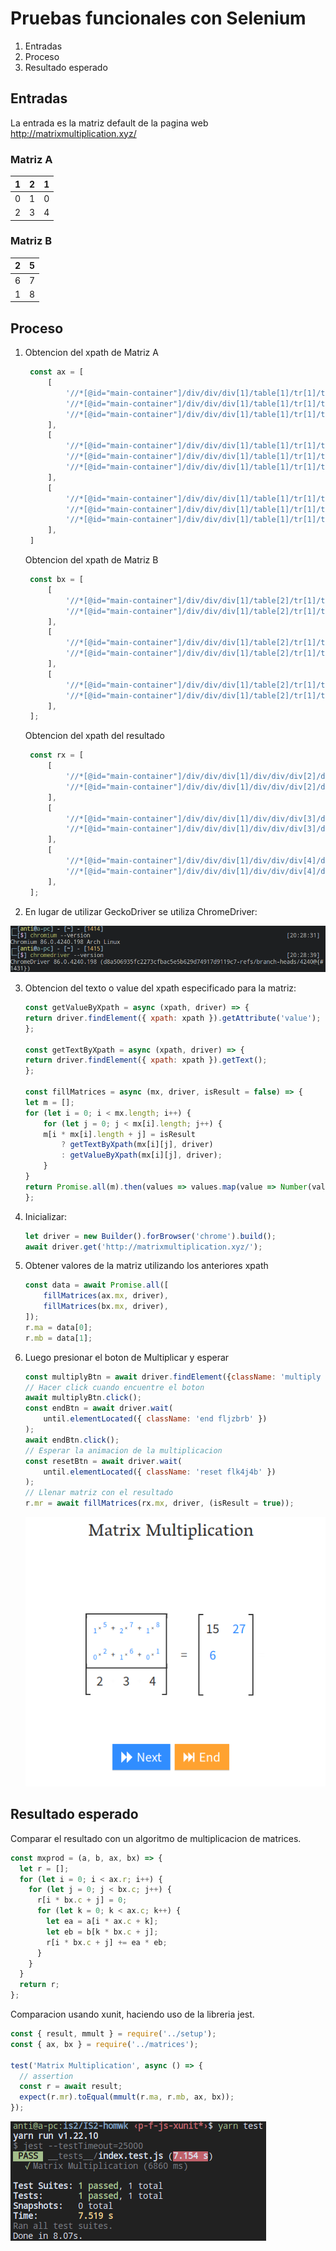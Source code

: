 # Pruebas funcionales con Selenium

1. Entradas
2. Proceso
3. Resultado esperado

## Entradas

La entrada es la matriz default de la pagina web <link>http://matrixmultiplication.xyz/</link>

### Matriz A

| 1 | 2 | 1 |
|---|---|---|
| 0 | 1 | 0 |
| 2 | 3 | 4 |


### Matriz B

| 2 | 5 |
|---|---|
| 6 | 7 |
| 1 | 8 |


## Proceso

1. Obtencion del xpath de Matriz A
   ```javascript
    const ax = [
        [
            '//*[@id="main-container"]/div/div/div[1]/table[1]/tr[1]/td[2]/div/div[2]/div[1]/input',
            '//*[@id="main-container"]/div/div/div[1]/table[1]/tr[1]/td[2]/div/div[2]/div[2]/input',
            '//*[@id="main-container"]/div/div/div[1]/table[1]/tr[1]/td[2]/div/div[2]/div[3]/input',
        ],
        [
            '//*[@id="main-container"]/div/div/div[1]/table[1]/tr[1]/td[2]/div/div[3]/div[1]/input',
            '//*[@id="main-container"]/div/div/div[1]/table[1]/tr[1]/td[2]/div/div[3]/div[2]/input',
            '//*[@id="main-container"]/div/div/div[1]/table[1]/tr[1]/td[2]/div/div[3]/div[3]/input',
        ],
        [
            '//*[@id="main-container"]/div/div/div[1]/table[1]/tr[1]/td[2]/div/div[4]/div[1]/input',
            '//*[@id="main-container"]/div/div/div[1]/table[1]/tr[1]/td[2]/div/div[4]/div[2]/input',
            '//*[@id="main-container"]/div/div/div[1]/table[1]/tr[1]/td[2]/div/div[4]/div[3]/input',
        ],
    ]
   ```
   Obtencion del xpath de Matriz B
   ```javascript
    const bx = [
        [
            '//*[@id="main-container"]/div/div/div[1]/table[2]/tr[1]/td[1]/div/div[2]/div[1]/input',
            '//*[@id="main-container"]/div/div/div[1]/table[2]/tr[1]/td[1]/div/div[2]/div[2]/input',
        ],
        [
            '//*[@id="main-container"]/div/div/div[1]/table[2]/tr[1]/td[1]/div/div[3]/div[1]/input',
            '//*[@id="main-container"]/div/div/div[1]/table[2]/tr[1]/td[1]/div/div[3]/div[2]/input',
        ],
        [
            '//*[@id="main-container"]/div/div/div[1]/table[2]/tr[1]/td[1]/div/div[4]/div[1]/input',
            '//*[@id="main-container"]/div/div/div[1]/table[2]/tr[1]/td[1]/div/div[4]/div[2]/input',
        ],
    ];
   ```
   Obtencion del xpath del resultado
   ```javascript
    const rx = [
        [
            '//*[@id="main-container"]/div/div/div[1]/div/div/div[2]/div[1]/span',
            '//*[@id="main-container"]/div/div/div[1]/div/div/div[2]/div[2]/span',
        ],
        [
            '//*[@id="main-container"]/div/div/div[1]/div/div/div[3]/div[1]/span',
            '//*[@id="main-container"]/div/div/div[1]/div/div/div[3]/div[2]/span',
        ],
        [
            '//*[@id="main-container"]/div/div/div[1]/div/div/div[4]/div[1]/span',
            '//*[@id="main-container"]/div/div/div[1]/div/div/div[4]/div[2]/span',
        ],
    ];
   ```
2. En lugar de utilizar GeckoDriver se utiliza ChromeDriver:
<!-- ![chrome-driver](img/chrome-version.png) -->
<div style="text:align:center"><img src="img/chrome-version.png"/></div>

3. Obtencion del texto o value del xpath especificado para la matriz:
    ```js
    const getValueByXpath = async (xpath, driver) => {
    return driver.findElement({ xpath: xpath }).getAttribute('value');
    };

    const getTextByXpath = async (xpath, driver) => {
    return driver.findElement({ xpath: xpath }).getText();
    };

    const fillMatrices = async (mx, driver, isResult = false) => {
    let m = [];
    for (let i = 0; i < mx.length; i++) {
        for (let j = 0; j < mx[i].length; j++) {
        m[i * mx[i].length + j] = isResult
            ? getTextByXpath(mx[i][j], driver)
            : getValueByXpath(mx[i][j], driver);
        }
    }
    return Promise.all(m).then(values => values.map(value => Number(value)));
    };
    ```

4. Inicializar:
   ```js
   let driver = new Builder().forBrowser('chrome').build();
   await driver.get('http://matrixmultiplication.xyz/');
   ```

5. Obtener valores de la matriz utilizando los anteriores xpath
    ```js
    const data = await Promise.all([
        fillMatrices(ax.mx, driver),
        fillMatrices(bx.mx, driver),
    ]);
    r.ma = data[0];
    r.mb = data[1];
    ```

6. Luego presionar el boton de Multiplicar y esperar
    ```js
    const multiplyBtn = await driver.findElement({className: 'multiply flk4j4b'});
    // Hacer click cuando encuentre el boton
    await multiplyBtn.click();
    const endBtn = await driver.wait(
        until.elementLocated({ className: 'end fljzbrb' })
    );
    await endBtn.click();
    // Esperar la animacion de la multiplicacion
    const resetBtn = await driver.wait(
        until.elementLocated({ className: 'reset flk4j4b' })
    );
    // Llenar matriz con el resultado
    r.mr = await fillMatrices(rx.mx, driver, (isResult = true));
    ```
    <div style="text-align:center"><img src="img/animation.png" /></div>
## Resultado esperado

Comparar el resultado con un algoritmo de multiplicacion de matrices.

```js
const mxprod = (a, b, ax, bx) => {
  let r = [];
  for (let i = 0; i < ax.r; i++) {
    for (let j = 0; j < bx.c; j++) {
      r[i * bx.c + j] = 0;
      for (let k = 0; k < ax.c; k++) {
        let ea = a[i * ax.c + k];
        let eb = b[k * bx.c + j];
        r[i * bx.c + j] += ea * eb;
      }
    }
  }
  return r;
};
```

Comparacion usando xunit, haciendo uso de la libreria jest.
```js
const { result, mmult } = require('../setup');
const { ax, bx } = require('../matrices');

test('Matrix Multiplication', async () => {
  // assertion
  const r = await result;
  expect(r.mr).toEqual(mmult(r.ma, r.mb, ax, bx));
});
```
<dib style="text-align:center"><img src="img/test.png"/></div>